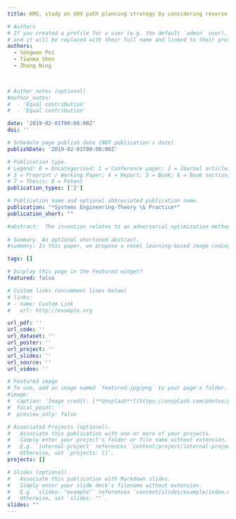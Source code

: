 ```yaml
---
title: KMG, study on UAV path planning strategy by considering reverse logistics

# Authors
# If you created a profile for a user (e.g. the default `admin` user), write the username (folder name) here
# and it will be replaced with their full name and linked to their profile.
authors:
  - Songwen Pei
  - Tianma Shen
  - Zhong Ning
   


# Author notes (optional)
#author_notes:
#  - 'Equal contribution'
#  - 'Equal contribution'

date: '2019-02-01T00:00:00Z'
doi: ''

# Schedule page publish date (NOT publication's date).
publishDate: '2019-02-01T00:00:00Z'

# Publication type.
# Legend: 0 = Uncategorized; 1 = Conference paper; 2 = Journal article;
# 3 = Preprint / Working Paper; 4 = Report; 5 = Book; 6 = Book section;
# 7 = Thesis; 8 = Patent
publication_types: ['2']

# Publication name and optional abbreviated publication name.
publication: "*Systems Engineering-Theory \& Practice*"
publication_short: ""

#abstract:  The invention relates to an adversarial optimization method for the training process of generative adversarial network. According to the adversarial optimization method for the training process of generative adversarial network, the optimal transmission problem is transformed into solving the elliptic Monge-Ampere partial differential equation (MAPDE) in the generator G. To solve MAPDE of n (n>3) dimensions, the Neumann boundary conditions are improved and the discretization of MAPDE is extended to obtain the optimal mapping between a generator and a discriminator, which constitutes the adversarial network MAGAN. In the process of training the defence network, by overcoming the loss function of the optimal mapping, the defence network can obtain a maximum distance between the two measurements and obtain filtered security samples. The effective attack method of GANs is successfully established, with the precision improved by 5.3%. In addition, the MAGAN can be stably trained without adjusting hyper-parameters, so that the accuracy of target classification and recognition system for unmanned vehicle can be well improved.
  
# Summary. An optional shortened abstract.
#summary: In this paper, we propose a novel learning-based image coding system using transformer structures. Our context model codes latent representations in a channel-first order, followed by a 2D zigzag spatial order. Along with transformer structures, such context model more effectively extracts contextual information for better entropy coding. Further, we propose a transformer-based latent residual cross-attention prediction (LRCP) module to reduce the quantization error.  Compared to existing learned image compression approaches and traditional image compression methods, our proposed model achieved significantly better perceptual quality and RD performance. 

tags: []

# Display this page in the Featured widget?
featured: false

# Custom links (uncomment lines below)
# links:
# - name: Custom Link
#   url: http://example.org

url_pdf: ''
url_code: ''
url_dataset: ''
url_poster: ''
url_project: ''
url_slides: ''
url_source: ''
url_video: ''

# Featured image
# To use, add an image named `featured.jpg/png` to your page's folder.
#image:
#  caption: 'Image credit: [**Unsplash**](https://unsplash.com/photos/pLCdAaMFLTE)'
#  focal_point: ''
#  preview_only: false

# Associated Projects (optional).
#   Associate this publication with one or more of your projects.
#   Simply enter your project's folder or file name without extension.
#   E.g. `internal-project` references `content/project/internal-project/index.md`.
#   Otherwise, set `projects: []`.
projects: []

# Slides (optional).
#   Associate this publication with Markdown slides.
#   Simply enter your slide deck's filename without extension.
#   E.g. `slides: "example"` references `content/slides/example/index.md`.
#   Otherwise, set `slides: ""`.
slides: ""
---
```


